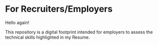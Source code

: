 # For Recruiters/Employers

Hello again! 

This repository is a digital footprint intended for employers to assess the technical skills highlighted in my Resume. 
